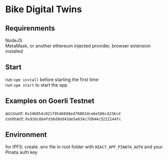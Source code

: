 # Bike Digital Twins

## Requirenments

NodeJS\
MetaMask, or another ethereum injected provider, browser extension installed

## Start

run `npm install` before starting the first time\
run `npm start` to start the app

## Examples on Goerli Testnet

account: `0x246054c021f0546848ed70803dce6e586c4236cd`\
contract: `0x93dc6b4fd36d9dd43de5e634c7d944c5222144fc`

## Environment

for IPFS: create .env file in root folder with `REACT_APP_PINATA_AUTH` and your Pinata auth key